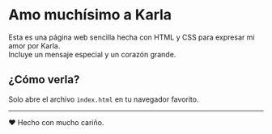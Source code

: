 # Amo muchísimo a Karla

Esta es una página web sencilla hecha con HTML y CSS para expresar mi amor por Karla.  
Incluye un mensaje especial y un corazón grande.

## ¿Cómo verla?

Solo abre el archivo `index.html` en tu navegador favorito.

---

❤️ Hecho con mucho cariño.